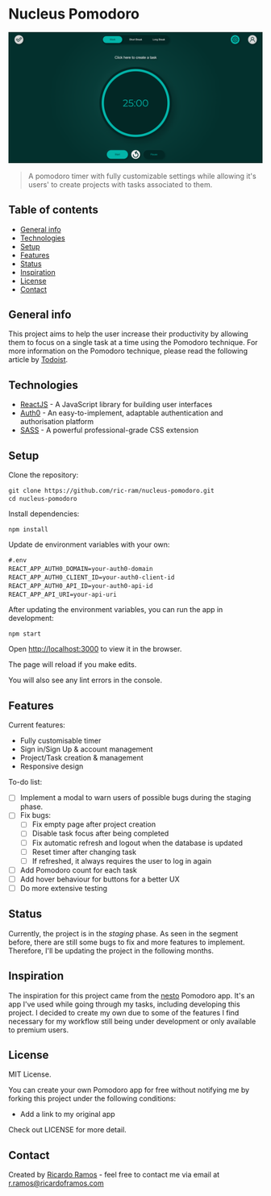 # Nucleus Pomodoro

![Example screenshot](./images/screenshot-nucleus.png)

> A pomodoro timer with fully customizable settings while allowing it's users' to create projects with tasks associated to them.

## Table of contents

- [General info](#general-info)
- [Technologies](#technologies)
- [Setup](#setup)
- [Features](#features)
- [Status](#status)
- [Inspiration](#inspiration)
- [License](#license)
- [Contact](#contact)

## General info

This project aims to help the user increase their productivity by allowing them to focus on a single task at a time using the Pomodoro technique. For more information on the Pomodoro technique, please read the following article by [Todoist](https://todoist.com/productivity-methods/pomodoro-technique).

## Technologies

- [ReactJS](https://reactjs.org/) - A JavaScript library for building user interfaces
- [Auth0](https://auth0.com/) - An easy-to-implement, adaptable authentication and authorisation platform
- [SASS](https://sass-lang.com/) - A powerful professional-grade CSS extension

## Setup

Clone the repository:

~~~linux
git clone https://github.com/ric-ram/nucleus-pomodoro.git
cd nucleus-pomodoro
~~~

Install dependencies:

~~~linux
npm install
~~~

Update de environment variables with your own:

~~~txt
#.env
REACT_APP_AUTH0_DOMAIN=your-auth0-domain
REACT_APP_AUTH0_CLIENT_ID=your-auth0-client-id
REACT_APP_AUTH0_API_ID=your-auth0-api-id
REACT_APP_API_URI=your-api-uri
~~~

After updating the environment variables, you can run the app in development:

~~~linux
npm start
~~~

Open <http://localhost:3000> to view it in the browser.

The page will reload if you make edits.

You will also see any lint errors in the console.

## Features

Current features:

- Fully customisable timer
- Sign in/Sign Up & account management
- Project/Task creation & management
- Responsive design

To-do list:

- [ ] Implement a modal to warn users of possible bugs during the staging phase.
- [ ] Fix bugs:
  - [ ] Fix empty page after project creation
  - [ ] Disable task focus after being completed
  - [ ] Fix automatic refresh and logout when the database is updated
  - [ ] Reset timer after changing task
  - [ ] If refreshed, it always requires the user to log in again
- [ ] Add Pomodoro count for each task
- [ ] Add hover behaviour for buttons for a better UX
- [ ] Do more extensive testing

## Status

Currently, the project is in the _staging_ phase. As seen in the segment before, there are still some bugs to fix and more features to implement. Therefore, I'll be updating the project in the following months.

## Inspiration

The inspiration for this project came from the [nesto](https://nesto.cc/) Pomodoro app. It's an app I've used while going through my tasks, including developing this project. I decided to create my own due to some of the features I find necessary for my workflow still being under development or only available to premium users.

## License

MIT License.

You can create your own Pomodoro app for free without notifying me by forking this project under the following conditions:

- Add a link to my original app

Check out LICENSE for more detail.

## Contact

Created by [Ricardo Ramos](https://github.com/ric-ram/) - feel free to contact me via email at [r.ramos@ricardoframos.com](mailto:ramos@ricardoframos.com)
